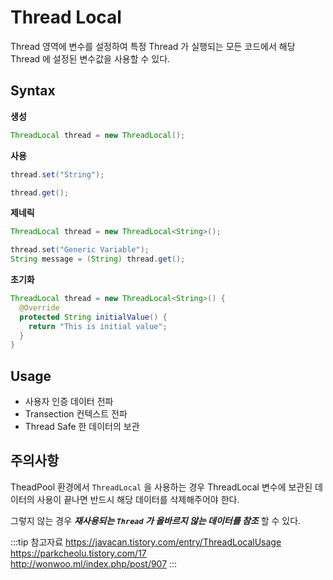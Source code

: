 # Thread Local <Badge text="Java SE 1.2"/>

Thread 영역에 변수를 설정하여 특정 Thread 가 실행되는 모든 코드에서 해당 Thread 에 설정된 변수값을 사용할 수 있다.

## Syntax

**생성**

```java
ThreadLocal thread = new ThreadLocal();
```

**사용**

```java
thread.set("String");
```

```java
thread.get();
```

**제네릭**

```java
ThreadLocal thread = new ThreadLocal<String>();

thread.set("Generic Variable");
String message = (String) thread.get();
```

**초기화**

```java
ThreadLocal thread = new ThreadLocal<String>() {
  @Override
  protected String initialValue() {
    return "This is initial value";
  }
}
```

## Usage

* 사용자 인증 데이터 전파
* Transection 컨텍스트 전파
* Thread Safe 한 데이터의 보관

## 주의사항

TheadPool 환경에서 `ThreadLocal` 을 사용하는 경우 ThreadLocal 변수에 보관된 데이터의 사용이 끝나면 반드시 해당 데이터를 삭제해주어야 한다.

그렇지 않는 경우 _**재사용되는 `Thread` 가 올바르지 않는 데이터를 참조**_ 할 수 있다.

:::tip 참고자료
<https://javacan.tistory.com/entry/ThreadLocalUsage>  
<https://parkcheolu.tistory.com/17>  
<http://wonwoo.ml/index.php/post/907>
:::
